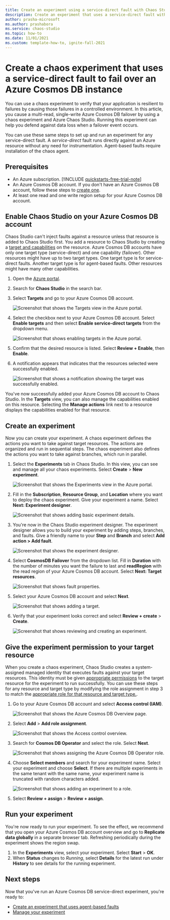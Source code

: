 ```yaml
---
title: Create an experiment using a service-direct fault with Chaos Studio
description: Create an experiment that uses a service-direct fault with Azure Chaos Studio to fail over an Azure Cosmos DB instance.
author: prasha-microsoft 
ms.author: prashabora
ms.service: chaos-studio
ms.topic: how-to
ms.date: 11/01/2021
ms.custom: template-how-to, ignite-fall-2021
---
```


# Create a chaos experiment that uses a service-direct fault to fail over an Azure Cosmos DB instance

You can use a chaos experiment to verify that your application is resilient to failures by causing those failures in a controlled environment. In this article, you cause a multi-read, single-write Azure Cosmos DB failover by using a chaos experiment and Azure Chaos Studio. Running this experiment can help you defend against data loss when a failover event occurs.

You can use these same steps to set up and run an experiment for any service-direct fault. A *service-direct* fault runs directly against an Azure resource without any need for instrumentation. Agent-based faults require installation of the chaos agent.

## Prerequisites

- An Azure subscription. [!INCLUDE [quickstarts-free-trial-note](../../includes/quickstarts-free-trial-note.md)]
- An Azure Cosmos DB account. If you don't have an Azure Cosmos DB account, follow these steps to [create one](../cosmos-db/sql/create-cosmosdb-resources-portal.md).
- At least one read and one write region setup for your Azure Cosmos DB account.

## Enable Chaos Studio on your Azure Cosmos DB account

Chaos Studio can't inject faults against a resource unless that resource is added to Chaos Studio first. You add a resource to Chaos Studio by creating a [target and capabilities](chaos-studio-targets-capabilities.md) on the resource. Azure Cosmos DB accounts have only one target type (service-direct) and one capability (failover). Other resources might have up to two target types. One target type is for service-direct faults. Another target type is for agent-based faults. Other resources might have many other capabilities.

1. Open the [Azure portal](https://portal.azure.com).
1. Search for **Chaos Studio** in the search bar.
1. Select **Targets** and go to your Azure Cosmos DB account.

   ![Screenshot that shows the Targets view in the Azure portal.](images/tutorial-service-direct-targets.png)
1. Select the checkbox next to your Azure Cosmos DB account. Select **Enable targets** and then select **Enable service-direct targets** from the dropdown menu.

   ![Screenshot that shows enabling targets in the Azure portal.](images/tutorial-service-direct-targets-enable.png)

1. Confirm that the desired resource is listed. Select **Review + Enable**, then **Enable**. 

1. A notification appears that indicates that the resources selected were successfully enabled.

   ![Screenshot that shows a notification showing the target was successfully enabled.](images/tutorial-service-direct-targets-enable-confirm.png)

You've now successfully added your Azure Cosmos DB account to Chaos Studio. In the **Targets** view, you can also manage the capabilities enabled on this resource. Selecting the **Manage actions** link next to a resource displays the capabilities enabled for that resource.

## Create an experiment
Now you can create your experiment. A chaos experiment defines the actions you want to take against target resources. The actions are organized and run in sequential steps. The chaos experiment also defines the actions you want to take against branches, which run in parallel.

1. Select the **Experiments** tab in Chaos Studio. In this view, you can see and manage all your chaos experiments. Select **Create** > **New experiment**.

   ![Screenshot that shows the Experiments view in the Azure portal.](images/tutorial-service-direct-add.png)
1. Fill in the **Subscription**, **Resource Group**, and **Location** where you want to deploy the chaos experiment. Give your experiment a name. Select **Next: Experiment designer**.

   ![Screenshot that shows adding basic experiment details.](images/tutorial-service-direct-add-basics.png)
1. You're now in the Chaos Studio experiment designer. The experiment designer allows you to build your experiment by adding steps, branches, and faults. Give a friendly name to your **Step** and **Branch** and select **Add action > Add fault**.

   ![Screenshot that shows the experiment designer.](images/tutorial-service-direct-add-designer.png)
1. Select **CosmosDB Failover** from the dropdown list. Fill in **Duration** with the number of minutes you want the failure to last and **readRegion** with the read region of your Azure Cosmos DB account. Select **Next: Target resources**.

   ![Screenshot that shows fault properties.](images/tutorial-service-direct-add-fault.png)
1. Select your Azure Cosmos DB account and select **Next**.

   ![Screenshot that shows adding a target.](images/tutorial-service-direct-add-target.png)
1. Verify that your experiment looks correct and select **Review + create** > **Create**.

   ![Screenshot that shows reviewing and creating an experiment.](images/tutorial-service-direct-add-review.png)

## Give the experiment permission to your target resource
When you create a chaos experiment, Chaos Studio creates a system-assigned managed identity that executes faults against your target resources. This identity must be given [appropriate permissions](chaos-studio-fault-providers.md) to the target resource for the experiment to run successfully. You can use these steps for any resource and target type by modifying the role assignment in step 3 to match the [appropriate role for that resource and target type.](chaos-studio-fault-providers.md).

1. Go to your Azure Cosmos DB account and select **Access control (IAM)**.

   ![Screenshot that shows the Azure Cosmos DB Overview page.](images/tutorial-service-direct-access-resource.png)
1. Select **Add** > **Add role assignment**.

   ![Screenshot that shows the Access control overview.](images/tutorial-service-direct-access-iam.png)
1. Search for **Cosmos DB Operator** and select the role. Select **Next**.

   ![Screenshot that shows assigning the Azure Cosmos DB Operator role.](images/tutorial-service-direct-access-role.png)
1. Choose **Select members** and search for your experiment name. Select your experiment and choose **Select**. If there are multiple experiments in the same tenant with the same name, your experiment name is truncated with random characters added.

   ![Screenshot that shows adding an experiment to a role.](images/tutorial-service-direct-access-experiment.png)
1. Select **Review + assign** > **Review + assign**.

## Run your experiment
You're now ready to run your experiment. To see the effect, we recommend that you open your Azure Cosmos DB account overview and go to **Replicate data globally** in a separate browser tab. Refreshing periodically during the experiment shows the region swap.

1. In the **Experiments** view, select your experiment. Select **Start** > **OK**.
1. When **Status** changes to *Running*, select **Details** for the latest run under **History** to see details for the running experiment.

## Next steps
Now that you've run an Azure Cosmos DB service-direct experiment, you're ready to:
- [Create an experiment that uses agent-based faults](chaos-studio-tutorial-agent-based-portal.md)
- [Manage your experiment](chaos-studio-run-experiment.md)
